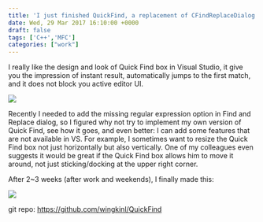 ```yaml
---
title: 'I just finished QuickFind, a replacement of CFindReplaceDialog!'
date: Wed, 29 Mar 2017 16:10:00 +0000
draft: false
tags: ['C++','MFC']
categories: ["work"]
---
```


I really like the design and look of Quick Find box in Visual Studio, it give you the impression of instant result, automatically jumps to the first match, and it does not block you active editor UI.  
  

[![](https://kencodelife.files.wordpress.com/2017/03/vsquickfind.png?w=300)](https://kencodelife.files.wordpress.com/2017/03/vsquickfind.png)

  
Recently I needed to add the missing regular expression option in Find and Replace dialog, so I figured why not try to implement my own version of Quick Find, see how it goes, and even better: I can add some features that are not available in VS. For example, I sometimes want to resize the Quick Find box not just horizontally but also vertically. One of my colleagues even suggests it would be great if the Quick Find box allows him to move it around, not just sticking/docking at the upper right corner.  
  
After 2~3 weeks (after work and weekends), I finally made this:  
  

[![](https://kencodelife.files.wordpress.com/2017/03/quickfind.gif?w=300)](https://kencodelife.files.wordpress.com/2017/03/quickfind.gif)

  
git repo: https://github.com/wingkinl/QuickFind